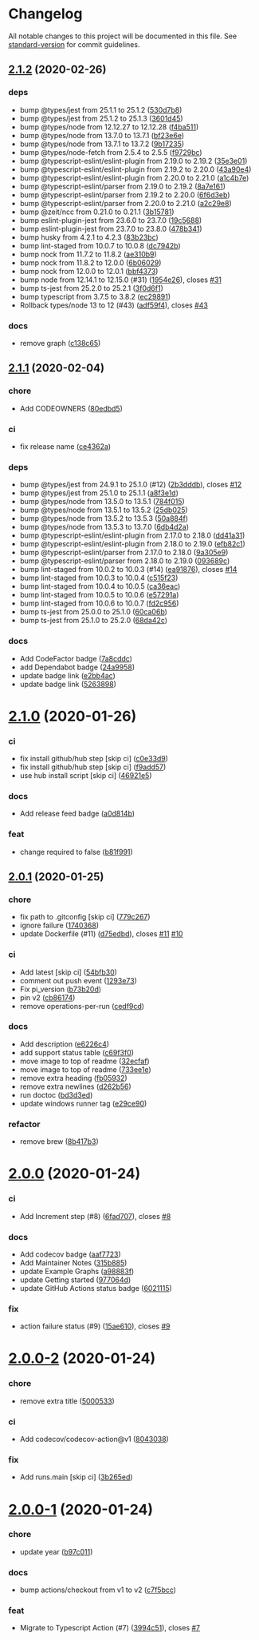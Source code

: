 # Changelog

All notable changes to this project will be documented in this file. See [standard-version](https://github.com/conventional-changelog/standard-version) for commit guidelines.

## [2.1.2](https://github.com/peaceiris/actions-pixela/compare/v2.1.1...v2.1.2) (2020-02-26)


### deps

* bump @types/jest from 25.1.1 to 25.1.2 ([530d7b8](https://github.com/peaceiris/actions-pixela/commit/530d7b8aaf9c10b94885074e285e58f58ba59eb4))
* bump @types/jest from 25.1.2 to 25.1.3 ([3601d45](https://github.com/peaceiris/actions-pixela/commit/3601d45be94d380a09dd37dde6f256cfd0d323d4))
* bump @types/node from 12.12.27 to 12.12.28 ([f4ba511](https://github.com/peaceiris/actions-pixela/commit/f4ba511b9b4400458ef5e61ebc75c4dcd53d6b3f))
* bump @types/node from 13.7.0 to 13.7.1 ([bf23e6e](https://github.com/peaceiris/actions-pixela/commit/bf23e6e9b23b597aa2bf959a4e03519d06587042))
* bump @types/node from 13.7.1 to 13.7.2 ([9b17235](https://github.com/peaceiris/actions-pixela/commit/9b17235df9d767b53aaf6f0d74fbc4a661faf4c7))
* bump @types/node-fetch from 2.5.4 to 2.5.5 ([f9729bc](https://github.com/peaceiris/actions-pixela/commit/f9729bc6c90eb03ba6f601db18609f41dfeace84))
* bump @typescript-eslint/eslint-plugin from 2.19.0 to 2.19.2 ([35e3e01](https://github.com/peaceiris/actions-pixela/commit/35e3e010119bb3fed19cd4c09381a0802ef759c6))
* bump @typescript-eslint/eslint-plugin from 2.19.2 to 2.20.0 ([43a90e4](https://github.com/peaceiris/actions-pixela/commit/43a90e47cd53e048c510784aeace04c49eeeb7e4))
* bump @typescript-eslint/eslint-plugin from 2.20.0 to 2.21.0 ([a1c4b7e](https://github.com/peaceiris/actions-pixela/commit/a1c4b7e2e1edf117d57c88fb3a891a8986f969a7))
* bump @typescript-eslint/parser from 2.19.0 to 2.19.2 ([8a7e161](https://github.com/peaceiris/actions-pixela/commit/8a7e161e14c2c6f97ad91db72b79b28e2784a33b))
* bump @typescript-eslint/parser from 2.19.2 to 2.20.0 ([6f6d3eb](https://github.com/peaceiris/actions-pixela/commit/6f6d3ebc9f5acb025a2834a0895abf4cee2a6fb1))
* bump @typescript-eslint/parser from 2.20.0 to 2.21.0 ([a2c29e8](https://github.com/peaceiris/actions-pixela/commit/a2c29e893dea0fc45a77b8bf9c26cebb9ade51c6))
* bump @zeit/ncc from 0.21.0 to 0.21.1 ([3b15781](https://github.com/peaceiris/actions-pixela/commit/3b1578143b0f4debb12b3eef65ecdbe40126e70d))
* bump eslint-plugin-jest from 23.6.0 to 23.7.0 ([19c5688](https://github.com/peaceiris/actions-pixela/commit/19c5688d1883dd01c7f2775f6f4fd484f32f57c3))
* bump eslint-plugin-jest from 23.7.0 to 23.8.0 ([478b341](https://github.com/peaceiris/actions-pixela/commit/478b3410638239c503f9f148257accb2a597e385))
* bump husky from 4.2.1 to 4.2.3 ([83b23bc](https://github.com/peaceiris/actions-pixela/commit/83b23bc8b9d363237b1077e2439e6042eacff60c))
* bump lint-staged from 10.0.7 to 10.0.8 ([dc7942b](https://github.com/peaceiris/actions-pixela/commit/dc7942b2b827e2e010913cd872ceb6a1442a30d8))
* bump nock from 11.7.2 to 11.8.2 ([ae310b9](https://github.com/peaceiris/actions-pixela/commit/ae310b9f36d14ac7755f05d5452929206832bcbd))
* bump nock from 11.8.2 to 12.0.0 ([6b06029](https://github.com/peaceiris/actions-pixela/commit/6b06029890950d98731cf06538e95e1284b0b420))
* bump nock from 12.0.0 to 12.0.1 ([bbf4373](https://github.com/peaceiris/actions-pixela/commit/bbf437352589370d5ee2e0ca0bf89f6043db08be))
* bump node from 12.14.1 to 12.15.0 (#31) ([1954e26](https://github.com/peaceiris/actions-pixela/commit/1954e26db69996c4f233cb75e0cd704db706197c)), closes [#31](https://github.com/peaceiris/actions-pixela/issues/31)
* bump ts-jest from 25.2.0 to 25.2.1 ([3f0d6f1](https://github.com/peaceiris/actions-pixela/commit/3f0d6f1410b87ae207118b355d933c3484e3ebf0))
* bump typescript from 3.7.5 to 3.8.2 ([ec29891](https://github.com/peaceiris/actions-pixela/commit/ec298919f8a73c2a207513902b621811db5c5d44))
* Rollback types/node 13 to 12 (#43) ([adf59f4](https://github.com/peaceiris/actions-pixela/commit/adf59f4ecae9c91ba4dc1f34023e6b8cb9052bdb)), closes [#43](https://github.com/peaceiris/actions-pixela/issues/43)

### docs

* remove graph ([c138c65](https://github.com/peaceiris/actions-pixela/commit/c138c65ec09bb22f2515788fbd8f58b01db7296d))



## [2.1.1](https://github.com/peaceiris/actions-pixela/compare/v2.1.0...v2.1.1) (2020-02-04)


### chore

* Add CODEOWNERS ([80edbd5](https://github.com/peaceiris/actions-pixela/commit/80edbd5c04dd9188dc6cea41ed68b299d3888e4e))

### ci

* fix release name ([ce4362a](https://github.com/peaceiris/actions-pixela/commit/ce4362a52029041a11b0c9be951b6b1309749772))

### deps

* bump @types/jest from 24.9.1 to 25.1.0 (#12) ([2b3dddb](https://github.com/peaceiris/actions-pixela/commit/2b3dddb6313fe7e7f90d29f7e89af30776041add)), closes [#12](https://github.com/peaceiris/actions-pixela/issues/12)
* bump @types/jest from 25.1.0 to 25.1.1 ([a8f3e1d](https://github.com/peaceiris/actions-pixela/commit/a8f3e1d13a0193fa2bfcf5d4e76e759ddde33c71))
* bump @types/node from 13.5.0 to 13.5.1 ([784f015](https://github.com/peaceiris/actions-pixela/commit/784f0157a4eb9727055dfffc115da029cf4a1415))
* bump @types/node from 13.5.1 to 13.5.2 ([25db025](https://github.com/peaceiris/actions-pixela/commit/25db025084839fe608bdde26b1bbf95cce0dea70))
* bump @types/node from 13.5.2 to 13.5.3 ([50a884f](https://github.com/peaceiris/actions-pixela/commit/50a884f79d3c865c54a269897cb12e03d3381690))
* bump @types/node from 13.5.3 to 13.7.0 ([6db4d2a](https://github.com/peaceiris/actions-pixela/commit/6db4d2a24511c9258fe4ec95224df80569de1045))
* bump @typescript-eslint/eslint-plugin from 2.17.0 to 2.18.0 ([dd41a31](https://github.com/peaceiris/actions-pixela/commit/dd41a3136612a0a75a16a4c358384fbe3059cbab))
* bump @typescript-eslint/eslint-plugin from 2.18.0 to 2.19.0 ([efb82c1](https://github.com/peaceiris/actions-pixela/commit/efb82c176dd2e72e82c6e521b7ae595407a8d33d))
* bump @typescript-eslint/parser from 2.17.0 to 2.18.0 ([9a305e9](https://github.com/peaceiris/actions-pixela/commit/9a305e96dcf79bdc5e95e75865427c8e0910907b))
* bump @typescript-eslint/parser from 2.18.0 to 2.19.0 ([093689c](https://github.com/peaceiris/actions-pixela/commit/093689cc68333e579bd4c3e35a803b6a8fb3b803))
* bump lint-staged from 10.0.2 to 10.0.3 (#14) ([ea91876](https://github.com/peaceiris/actions-pixela/commit/ea91876f6b4639a74618c9f4924f76b127bd4840)), closes [#14](https://github.com/peaceiris/actions-pixela/issues/14)
* bump lint-staged from 10.0.3 to 10.0.4 ([c515f23](https://github.com/peaceiris/actions-pixela/commit/c515f23c458d54680c9baf45252fd6bb68a43dd7))
* bump lint-staged from 10.0.4 to 10.0.5 ([ca36eac](https://github.com/peaceiris/actions-pixela/commit/ca36eac791ae356fa7e0631e6c44f53606e2128d))
* bump lint-staged from 10.0.5 to 10.0.6 ([e57291a](https://github.com/peaceiris/actions-pixela/commit/e57291a897277245c66adeb6b55e3637e32ae5b7))
* bump lint-staged from 10.0.6 to 10.0.7 ([fd2c956](https://github.com/peaceiris/actions-pixela/commit/fd2c9562b487238f3fa91219d6fd4a0dbac6caf0))
* bump ts-jest from 25.0.0 to 25.1.0 ([60ca06b](https://github.com/peaceiris/actions-pixela/commit/60ca06b9887fdbd8062a41e3bd7dab418675ada1))
* bump ts-jest from 25.1.0 to 25.2.0 ([68da42c](https://github.com/peaceiris/actions-pixela/commit/68da42c73aba3eb301003316829491ff6739f7d8))

### docs

* Add CodeFactor badge ([7a8cddc](https://github.com/peaceiris/actions-pixela/commit/7a8cddca4699e877195469a38e91f11552db9692))
* add Dependabot badge ([24a9958](https://github.com/peaceiris/actions-pixela/commit/24a99581e2ca691f7d6cf8fda131d97f9b9a84c2))
* update badge link ([e2bb4ac](https://github.com/peaceiris/actions-pixela/commit/e2bb4ac90ba1872ec1cd10f4996db0e702dc582c))
* update badge link ([5263898](https://github.com/peaceiris/actions-pixela/commit/52638989f8b14a16c0867a23710ae47dc5fd646b))



# [2.1.0](https://github.com/peaceiris/actions-pixela/compare/v2.0.1...v2.1.0) (2020-01-26)


### ci

* fix install github/hub step [skip ci] ([c0e33d9](https://github.com/peaceiris/actions-pixela/commit/c0e33d9c3b1d38061303fe00f597ffeb70f110a4))
* fix install github/hub step [skip ci] ([f9add57](https://github.com/peaceiris/actions-pixela/commit/f9add57dcf7eb09fadadf9296c152b6ed9b23e86))
* use hub install script [skip ci] ([46921e5](https://github.com/peaceiris/actions-pixela/commit/46921e50f2e80a01ff83f80997087e2bb8c8f2a4))

### docs

* Add release feed badge ([a0d814b](https://github.com/peaceiris/actions-pixela/commit/a0d814b7f5649ec0ef5cbdaa1be3f38078df7c66))

### feat

* change required to false ([b81f991](https://github.com/peaceiris/actions-pixela/commit/b81f9916dfdb864f734ef8e98659d14930cf264e))



## [2.0.1](https://github.com/peaceiris/actions-pixela/compare/v2.0.0...v2.0.1) (2020-01-25)


### chore

* fix path to .gitconfig [skip ci] ([779c267](https://github.com/peaceiris/actions-pixela/commit/779c267839cc9d48ae26433d7dfc16b7a0847c83))
* ignore failure ([1740368](https://github.com/peaceiris/actions-pixela/commit/17403680e48dde006efb55decef7337d89d69a7c))
* update Dockerfile (#11) ([d75edbd](https://github.com/peaceiris/actions-pixela/commit/d75edbdee90c842a3890c9aae485b42ee9f7855d)), closes [#11](https://github.com/peaceiris/actions-pixela/issues/11) [#10](https://github.com/peaceiris/actions-pixela/issues/10)

### ci

* Add latest [skip ci] ([54bfb30](https://github.com/peaceiris/actions-pixela/commit/54bfb306f893b588029b273b06f9f4ea1257c22c))
* comment out push event ([1293e73](https://github.com/peaceiris/actions-pixela/commit/1293e73a50f84ea1a63a2c7fd48ac160ed84e075))
* Fix pi_version ([b73b20d](https://github.com/peaceiris/actions-pixela/commit/b73b20d4af52c7946234982617b38fb858e7cb25))
* pin v2 ([cb86174](https://github.com/peaceiris/actions-pixela/commit/cb86174ec9126c9ea4638040a756792e25947a06))
* remove operations-per-run ([cedf9cd](https://github.com/peaceiris/actions-pixela/commit/cedf9cde91f6f59e0cc367f07031b6f00af73c0a))

### docs

* Add description ([e6226c4](https://github.com/peaceiris/actions-pixela/commit/e6226c4e26750a02457c091a4767403dc0f9a918))
* add support status table ([c69f3f0](https://github.com/peaceiris/actions-pixela/commit/c69f3f077ebc1ffe3068b6be3d73ab37ad4d2f7e))
* move image to top of readme ([32ecfaf](https://github.com/peaceiris/actions-pixela/commit/32ecfaf167130153bd328ab49bfe13500f4416f8))
* move image to top of readme ([733ee1e](https://github.com/peaceiris/actions-pixela/commit/733ee1ea69be6926beeff88f86d1917a46391bd9))
* remove extra heading ([fb05932](https://github.com/peaceiris/actions-pixela/commit/fb059326a11189ba51d692b1e0e8b722666c4a56))
* remove extra newlines ([d262b56](https://github.com/peaceiris/actions-pixela/commit/d262b56abdab099eeac7ff369a960a95fdd17565))
* run doctoc ([bd3d3ed](https://github.com/peaceiris/actions-pixela/commit/bd3d3edb072f4fe549c021a0c46345a9253f8871))
* update windows runner tag ([e29ce90](https://github.com/peaceiris/actions-pixela/commit/e29ce909e382fd011ea5abc40c2635d7f54f473a))

### refactor

* remove brew ([8b417b3](https://github.com/peaceiris/actions-pixela/commit/8b417b34085d8fd5844303c8ae77d0c6af4aeb0c))



# [2.0.0](https://github.com/peaceiris/actions-pixela/compare/v2.0.0-2...v2.0.0) (2020-01-24)


### ci

* Add Increment step (#8) ([6fad707](https://github.com/peaceiris/actions-pixela/commit/6fad7075b715e010c6987bc714a32773f0d7c07b)), closes [#8](https://github.com/peaceiris/actions-pixela/issues/8)

### docs

* Add codecov badge ([aaf7723](https://github.com/peaceiris/actions-pixela/commit/aaf77233bfae7f7021c0d333bdb91fa2522175f3))
* Add Maintainer Notes ([315b885](https://github.com/peaceiris/actions-pixela/commit/315b88580e81a1c75773261c9486f5c02005e656))
* update Example Graphs ([a98883f](https://github.com/peaceiris/actions-pixela/commit/a98883f8339d5130bf89190c01321ec815145970))
* update Getting started ([977064d](https://github.com/peaceiris/actions-pixela/commit/977064de800c172809ae41254b80bfc9742bc555))
* update GitHub Actions status badge ([6021115](https://github.com/peaceiris/actions-pixela/commit/60211157beb8a8aae5cd7f70ebbf3d6f89ff67ee))

### fix

* action failure status (#9) ([15ae610](https://github.com/peaceiris/actions-pixela/commit/15ae610bba7a6b5209e1fdbb14d2fb14efb4a4f8)), closes [#9](https://github.com/peaceiris/actions-pixela/issues/9)



# [2.0.0-2](https://github.com/peaceiris/actions-pixela/compare/v2.0.0-1...v2.0.0-2) (2020-01-24)


### chore

* remove extra title ([5000533](https://github.com/peaceiris/actions-pixela/commit/50005339b1f506cf5988d0321d5bfeaf656376c7))

### ci

* Add codecov/codecov-action@v1 ([8043038](https://github.com/peaceiris/actions-pixela/commit/8043038ddea9093f41e02ead40810fec03bd2181))

### fix

* Add runs.main [skip ci] ([3b265ed](https://github.com/peaceiris/actions-pixela/commit/3b265eda9603d02b8030fade1b054347c82ed42b))



# [2.0.0-1](https://github.com/peaceiris/actions-pixela/compare/v1.2.0...v2.0.0-1) (2020-01-24)


### chore

* update year ([b97c011](https://github.com/peaceiris/actions-pixela/commit/b97c011b724415dd2538d2449cba61f4a922c95c))

### docs

* bump actions/checkout from v1 to v2 ([c7f5bcc](https://github.com/peaceiris/actions-pixela/commit/c7f5bcccb34dd0f69cf88b8727582e70bf204840))

### feat

* Migrate to Typescript Action (#7) ([3994c51](https://github.com/peaceiris/actions-pixela/commit/3994c51f700c389f5f31f064372651c4697dccf9)), closes [#7](https://github.com/peaceiris/actions-pixela/issues/7)
